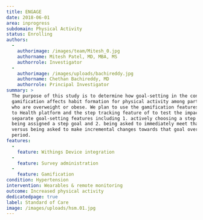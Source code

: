 ```yaml
---
title: ENGAGE
date: 2018-06-01
area: inprogress
subdomain: Physical Activity
status: Enrolling
authors:
  - 
    authorimage: /images/team/Mitesh_0.jpg
    authorname: Mitesh Patel, MD, MBA, MS
    authorrole: Investigator
  - 
    authorimage: /images/uploads/bachireddy.jpg
    authorname: Chethan Bachireddy, MD
    authorrole: Principal Investigator
summary: >
  The purpose of this study is to determine how goal-setting in the context of
  gamification affects habit formation for physical activity among participants
  who are overweight or obese. We plan to use the gamification features of the Way
  to Health platform and the step tracking feature of to test the impact of two
  separate goal-setting features including 1. actively choosing a step goal versus
  being assigned a step goal and 2. being asked to immediately meet that goal
  versus being asked to make incremental changes towards that goal over an 8 week
  period.
features:
  - 
    feature: Withings Device integration
  - 
    feature: Survey administration
  - 
    feature: Gamification
condition: Hypertension
intervention: Wearables & remote monitoring
outcome: Increased physical activity
dedicatedpage: true
label: Standard of Care 
image: /images/uploads/hsm.01.jpg
---
```

